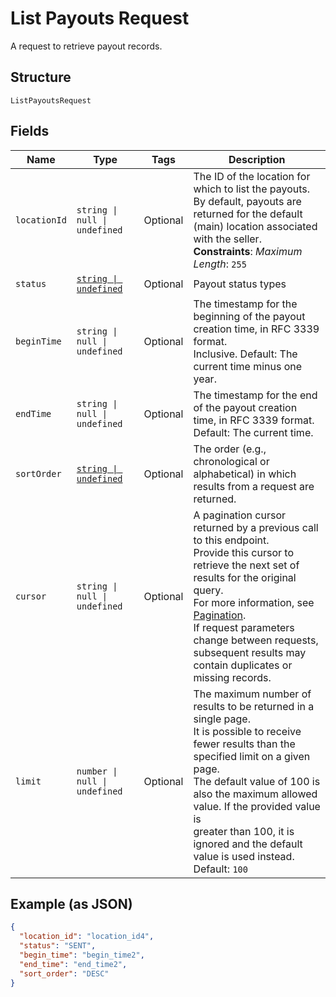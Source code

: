 
# List Payouts Request

A request to retrieve payout records.

## Structure

`ListPayoutsRequest`

## Fields

| Name | Type | Tags | Description |
|  --- | --- | --- | --- |
| `locationId` | `string \| null \| undefined` | Optional | The ID of the location for which to list the payouts.<br/>By default, payouts are returned for the default (main) location associated with the seller.<br/>**Constraints**: *Maximum Length*: `255` |
| `status` | [`string \| undefined`](../models/payout-status.md) | Optional | Payout status types |
| `beginTime` | `string \| null \| undefined` | Optional | The timestamp for the beginning of the payout creation time, in RFC 3339 format.<br/>Inclusive. Default: The current time minus one year. |
| `endTime` | `string \| null \| undefined` | Optional | The timestamp for the end of the payout creation time, in RFC 3339 format.<br/>Default: The current time. |
| `sortOrder` | [`string \| undefined`](../models/sort-order.md) | Optional | The order (e.g., chronological or alphabetical) in which results from a request are returned. |
| `cursor` | `string \| null \| undefined` | Optional | A pagination cursor returned by a previous call to this endpoint.<br/>Provide this cursor to retrieve the next set of results for the original query.<br/>For more information, see [Pagination](https://developer.squareup.com/docs/build-basics/common-api-patterns/pagination).<br/>If request parameters change between requests, subsequent results may contain duplicates or missing records. |
| `limit` | `number \| null \| undefined` | Optional | The maximum number of results to be returned in a single page.<br/>It is possible to receive fewer results than the specified limit on a given page.<br/>The default value of 100 is also the maximum allowed value. If the provided value is<br/>greater than 100, it is ignored and the default value is used instead.<br/>Default: `100` |

## Example (as JSON)

```json
{
  "location_id": "location_id4",
  "status": "SENT",
  "begin_time": "begin_time2",
  "end_time": "end_time2",
  "sort_order": "DESC"
}
```

